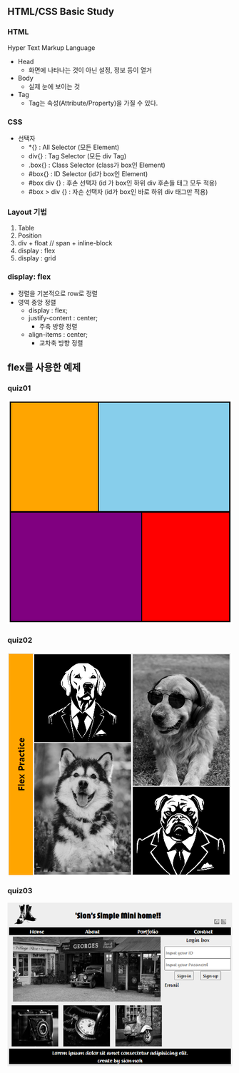 ## HTML/CSS Basic Study

### HTML
Hyper Text Markup Language

- Head
  - 화면에 나타나는 것이 아닌 설정, 정보 등이 열거
- Body
  - 실제 눈에 보이는 것
- Tag
  - Tag는 속성(Attribute/Property)을 가질 수 있다.

### CSS
- 선택자
  - *{} : All Selector (모든 Element)
  - div{} : Tag Selector (모든 div Tag)
  - .box{} : Class Selector (class가 box인 Element)
  - #box{} : ID Selector (id가 box인 Element)
  - #box div {} : 후손 선택자 (id 가 box인 하위 div 후손들 태그 모두 적용)
  - #box > div {} : 자손 선택자 (id가 box인 바로 하위 div 태그만 적용)


### Layout 기법
1. Table
2. Position
3. div + float // span + inline-block
4. display : flex
5. display : grid


### display: flex
- 정렬을 기본적으로 row로 정렬
- 영역 중앙 정렬
  - display : flex;
  - justify-content : center;
    - 주축 방향 정렬
  - align-items : center;
    - 교차축 방향 정렬


## flex를 사용한 예제
 ### quiz01
![basic_01_html](z-quiz01.png)

### quiz02
 ![basic_02_html](z-quiz02.png)

### quiz03
 ![basic_03_html](z-quiz03.png)